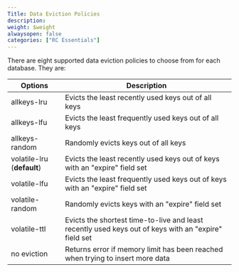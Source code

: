 ```yaml
---
Title: Data Eviction Policies
description:
weight: $weight
alwaysopen: false
categories: ["RC Essentials"]
---
```

There are eight supported data eviction policies to choose from for each
database. They are:

| **Options** | **Description** |
|------------|-----------------|
| allkeys-lru | Evicts the least recently used keys out of all keys |
| allkeys-lfu | Evicts the least frequently used keys out of all keys |
| allkeys-random | Randomly evicts keys out of all keys |
| volatile-lru (**default**) | Evicts the least recently used keys out of keys with an "expire" field set |
| volatile-lfu | Evicts the least frequently used keys out of keys with an "expire" field set |
| volatile-random | Randomly evicts keys with an "expire" field set |
| volatile-ttl | Evicts the shortest time-to-live and least recently used keys out of keys with an "expire" field set |
| no eviction | Returns error if memory limit has been reached when trying to insert more data |
